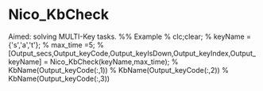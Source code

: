 # Nico_KbCheck
Aimed: solving MULTI-Key tasks.
%% Example
% clc;clear;
% keyName = {'s','a','t'};
% max_time =5;
% [Output_secs,Output_keyCode,Output_keyIsDown,Output_keyIndex,Output_keyName] = Nico_KbCheck(keyName,max_time);
% KbName(Output_keyCode(:,1))
% KbName(Output_keyCode(:,2))
% KbName(Output_keyCode(:,3))
